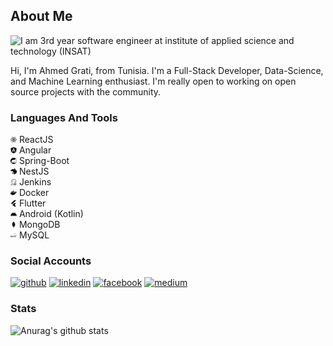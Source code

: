 ## About Me

![I am 3rd year software engineer at institute of applied science and technology (INSAT)](https://raw.githubusercontent.com/sagar-viradiya/sagar-viradiya/master/resources/banner.png)

Hi, I'm Ahmed Grati, from Tunisia. I'm a
Full-Stack Developer, Data-Science, and Machine Learning enthusiast. I'm really open to working on open source projects with the community.

### **Languages And Tools**

<img src="./react.svg" width=10 height=10> ReactJS
<br>
<img src="./angular.svg" width=10 height=10>
Angular
<br>
<img src="./spring.svg" width=10 height=10>
Spring-Boot
<br>
<img src="./nestjs.svg" width=10 height=10>
NestJS
<br>
<img src="./jenkins.svg" width=10 height=10>
Jenkins
<br>
<img src="./docker.svg" width=10 height=10>
Docker
<br>
<img src="./flutter.svg" width=10 height=10>
Flutter
<br>
<img src="./android.svg" width=10 height=10>
Android (Kotlin)
<br>
<img src="./mongodb.svg" width=10 height=10>
MongoDB
<br>
<img src="./mysql.svg" width=10 height=10>
MySQL

### **Social Accounts**

[<img src='https://cdn.jsdelivr.net/npm/simple-icons@3.0.1/icons/github.svg' alt='github' height='40'>](https://github.com/AhmedGrati) [<img src='https://cdn.jsdelivr.net/npm/simple-icons@3.0.1/icons/linkedin.svg' alt='linkedin' height='40'>](https://www.linkedin.com/in/ahmed-grati-a0a2a0183//) [<img src='https://cdn.jsdelivr.net/npm/simple-icons@3.0.1/icons/facebook.svg' alt='facebook' height='40'>](https://www.facebook.com/ahmed.grati.739/) [<img src='https://cdn.jsdelivr.net/npm/simple-icons@3.0.1/icons/medium.svg' alt='medium' height='40'>](https://medium.com/@ahmedgrati1999)

### **Stats**

![Anurag's github stats](https://github-readme-stats.vercel.app/api?username=AhmedGrati&show_icons=true&theme=tokyonight)
